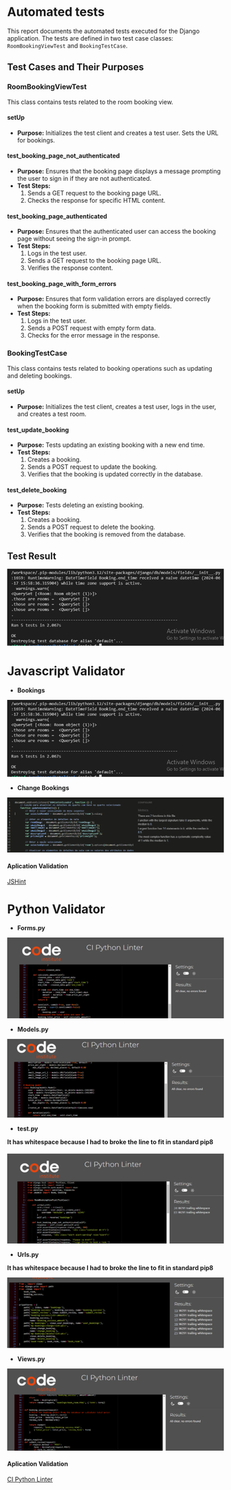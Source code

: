 # Automated tests 

This report documents the automated tests executed for the Django application. The tests are defined in two test case classes: `RoomBookingViewTest` and `BookingTestCase`.

## Test Cases and Their Purposes

### RoomBookingViewTest

This class contains tests related to the room booking view.

#### setUp
- **Purpose:** Initializes the test client and creates a test user. Sets the URL for bookings.

#### test_booking_page_not_authenticated
- **Purpose:** Ensures that the booking page displays a message prompting the user to sign in if they are not authenticated.
- **Test Steps:**
  1. Sends a GET request to the booking page URL.
  2. Checks the response for specific HTML content.

#### test_booking_page_authenticated
- **Purpose:** Ensures that the authenticated user can access the booking page without seeing the sign-in prompt.
- **Test Steps:**
  1. Logs in the test user.
  2. Sends a GET request to the booking page URL.
  3. Verifies the response content.

#### test_booking_page_with_form_errors
- **Purpose:** Ensures that form validation errors are displayed correctly when the booking form is submitted with empty fields.
- **Test Steps:**
  1. Logs in the test user.
  2. Sends a POST request with empty form data.
  3. Checks for the error message in the response.

### BookingTestCase

This class contains tests related to booking operations such as updating and deleting bookings.

#### setUp
- **Purpose:** Initializes the test client, creates a test user, logs in the user, and creates a test room.

#### test_update_booking
- **Purpose:** Tests updating an existing booking with a new end time.
- **Test Steps:**
  1. Creates a booking.
  2. Sends a POST request to update the booking.
  3. Verifies that the booking is updated correctly in the database.

#### test_delete_booking
- **Purpose:** Tests deleting an existing booking.
- **Test Steps:**
  1. Creates a booking.
  2. Sends a POST request to delete the booking.
  3. Verifies that the booking is removed from the database.

## Test Result
![Test result](https://github.com/dhardi/hoteljeri/blob/main/static/image/test_py_ok.PNG)

# Javascript Validator 

- **Bookings**

![Test result](https://github.com/dhardi/hoteljeri/blob/main/static/image/test_py_ok.PNG)

- **Change Bookings**

![Test result](https://github.com/dhardi/hoteljeri/blob/main/static/image/change_bookingsjs_validator.PNG)

#### Aplication Validation

[JSHint](https://jshint.com/)

# Python Validator 

- **Forms.py**

![Test result](https://github.com/dhardi/hoteljeri/blob/main/static/image/forms_validator.PNG)

- **Models.py**

![Test result](https://github.com/dhardi/hoteljeri/blob/main/static/image/models_validator.PNG)

- **test.py**

**It has whitespace because I had to broke the line to fit in standard pip8**

![Test result](https://github.com/dhardi/hoteljeri/blob/main/static/image/test_validador.PNG)

- **Urls.py**

**It has whitespace because I had to broke the line to fit in standard pip8**

![Test result](https://github.com/dhardi/hoteljeri/blob/main/static/image/url_validator.PNG)

- **Views.py**

![Test result](https://github.com/dhardi/hoteljeri/blob/main/static/image/views_validator.PNG)


#### Aplication Validation

[CI Python Linter](https://pep8ci.herokuapp.com/)
 
